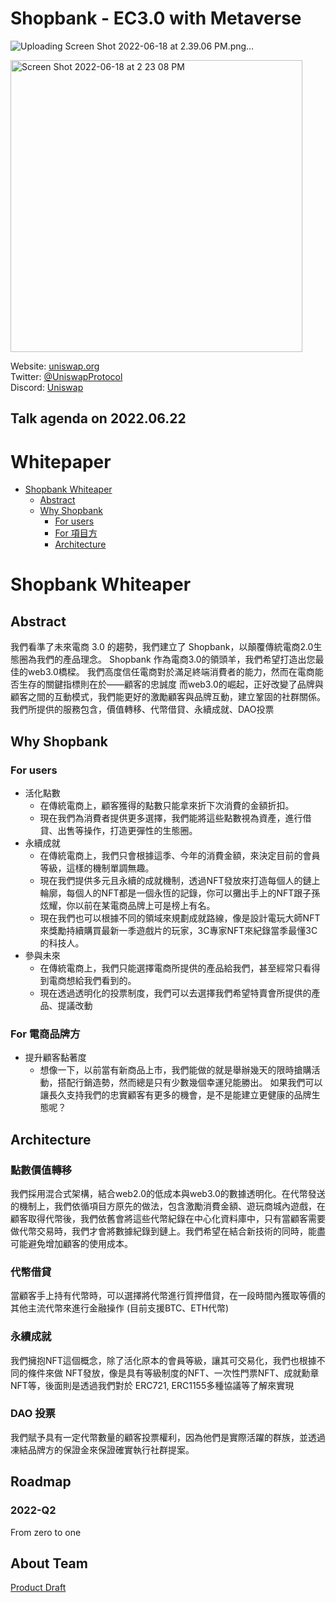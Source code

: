 # Shopbank - EC3.0 with Metaverse
![Uploading Screen Shot 2022-06-18 at 2.39.06 PM.png…]()

<img width="467" alt="Screen Shot 2022-06-18 at 2 23 08 PM" src="https://user-images.githubusercontent.com/12673100/174425727-90821eae-5509-4db7-80f2-d9e389d495d3.png">

Website: [uniswap.org](https://main--helpful-swan-2b57f4.netlify.app/) </br>
Twitter: [@UniswapProtocol](https://main--helpful-swan-2b57f4.netlify.app/) </br>
Discord: [Uniswap](https://main--helpful-swan-2b57f4.netlify.app/) </br>

## Talk agenda on 2022.06.22


Whitepaper 
=================
* [Shopbank Whiteaper](#shopbank-Whiteaper)
   * [Abstract](#abstract)
   * [Why Shopbank](#why-shopbank)
      * [For users](#for-users)
      * [For 項目方](#for-項目方)
      * [Architecture](#architecture)
# Shopbank Whiteaper

## Abstract
我們看準了未來電商 3.0 的趨勢，我們建立了 Shopbank，以顛覆傳統電商2.0生態圈為我們的產品理念。
Shopbank 作為電商3.0的領頭羊，我們希望打造出您最佳的web3.0橋樑。
我們高度信任電商對於滿足終端消費者的能力，然而在電商能否生存的關鍵指標則在於——顧客的忠誠度
而web3.0的崛起，正好改變了品牌與顧客之間的互動模式，我們能更好的激勵顧客與品牌互動，建立鞏固的社群關係。
我們所提供的服務包含，價值轉移、代幣借貸、永續成就、DAO投票

## Why Shopbank
### For users
- 活化點數
    - 在傳統電商上，顧客獲得的點數只能拿來折下次消費的金額折扣。
    - 現在我們為消費者提供更多選擇，我們能將這些點數視為資產，進行借貸、出售等操作，打造更彈性的生態圈。
- 永續成就
    - 在傳統電商上，我們只會根據這季、今年的消費金額，來決定目前的會員等級，這樣的機制單調無趣。
    - 現在我們提供多元且永續的成就機制，透過NFT發放來打造每個人的鏈上輪廓，每個人的NFT都是一個永恆的記錄，你可以攤出手上的NFT跟子孫炫耀，你以前在某電商品牌上可是榜上有名。 
    - 現在我們也可以根據不同的領域來規劃成就路線，像是設計電玩大師NFT來獎勵持續購買最新一季遊戲片的玩家，3C專家NFT來紀錄當季最懂3C的科技人。
- 參與未來
    - 在傳統電商上，我們只能選擇電商所提供的產品給我們，甚至經常只看得到電商想給我們看到的。
    - 現在透過透明化的投票制度，我們可以去選擇我們希望特賣會所提供的產品、提議改動    

### For 電商品牌方
- 提升顧客黏著度
    - 想像一下，以前當有新商品上市，我們能做的就是舉辦幾天的限時搶購活動，搭配行銷造勢，然而總是只有少數幾個幸運兒能勝出。
如果我們可以讓長久支持我們的忠實顧客有更多的機會，是不是能建立更健康的品牌生態呢？

## Architecture
### 點數價值轉移
我們採用混合式架構，結合web2.0的低成本與web3.0的數據透明化。在代幣發送的機制上，我們依循項目方原先的做法，包含激勵消費金額、遊玩商城內遊戲，在顧客取得代幣後，我們依舊會將這些代幣紀錄在中心化資料庫中，只有當顧客需要做代幣交易時，我們才會將數據紀錄到鏈上。我們希望在結合新技術的同時，能盡可能避免增加顧客的使用成本。

### 代幣借貸
當顧客手上持有代幣時，可以選擇將代幣進行質押借貸，在一段時間內獲取等價的其他主流代幣來進行金融操作 (目前支援BTC、ETH代幣)

### 永續成就
我們擁抱NFT這個概念，除了活化原本的會員等級，讓其可交易化，我們也根據不同的條件來做 NFT發放，像是具有等級制度的NFT、一次性門票NFT、成就勳章NFT等，後面則是透過我們對於 ERC721, ERC1155多種協議等了解來實現

### DAO 投票
我們賦予具有一定代幣數量的顧客投票權利，因為他們是實際活躍的群族，並透過凍結品牌方的保證金來保證確實執行社群提案。

## Roadmap
### 2022-Q2
From zero to one

### 

## About Team


[Product Draft](https://hackmd.io/UG_X0y9xT4m8g15bBJwxww?both)
